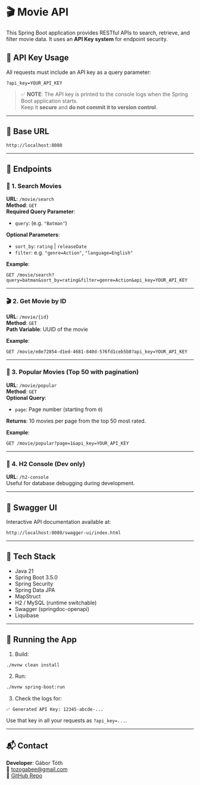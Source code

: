 # 🎬 Movie API

This Spring Boot application provides RESTful APIs to search, retrieve, and filter movie data. It uses an **API Key system** for endpoint security.

## 🔐 API Key Usage

All requests must include an API key as a query parameter:

```
?api_key=YOUR_API_KEY
```

> ✅ **NOTE**: The API key is printed to the console logs when the Spring Boot application starts.  
Keep it **secure** and **do not commit it to version control**.

---

## 📌 Base URL

```
http://localhost:8080
```

---

## 📖 Endpoints

### 🔎 1. Search Movies

**URL**: `/movie/search`  
**Method**: `GET`  
**Required Query Parameter**:  
- `query`: (e.g. `"Batman"`)

**Optional Parameters**:  
- `sort_by`: `rating` | `releaseDate`  
- `filter`: e.g. `"genre=Action"`, `"language=English"`

**Example**:
```
GET /movie/search?query=batman&sort_by=rating&filter=genre=Action&api_key=YOUR_API_KEY
```

---

### 🎬 2. Get Movie by ID

**URL**: `/movie/{id}`  
**Method**: `GET`  
**Path Variable**: UUID of the movie  

**Example**:
```
GET /movie/e8e72854-d1ed-4681-840d-576fd1ceb5b8?api_key=YOUR_API_KEY
```

---

### 🌟 3. Popular Movies (Top 50 with pagination)

**URL**: `/movie/popular`  
**Method**: `GET`  
**Optional Query**:
- `page`: Page number (starting from `0`)

**Returns**: 10 movies per page from the top 50 most rated.

**Example**:
```
GET /movie/popular?page=1&api_key=YOUR_API_KEY
```

---

### 🧪 4. H2 Console (Dev only)

**URL**: `/h2-console`  
Useful for database debugging during development.

---

## 📘 Swagger UI

Interactive API documentation available at:

```
http://localhost:8080/swagger-ui/index.html
```

---

## 📁 Tech Stack

- Java 21
- Spring Boot 3.5.0
- Spring Security
- Spring Data JPA
- MapStruct
- H2 / MySQL (runtime switchable)
- Swagger (springdoc-openapi)
- Liquibase

---

## 🚀 Running the App

1. Build:
```bash
./mvnw clean install
```

2. Run:
```bash
./mvnw spring-boot:run
```

3. Check the logs for:
```
✅ Generated API Key: 12345-abcde-...
```

Use that key in all your requests as `?api_key=...`.

---

## 📬 Contact

**Developer**: Gábor Tóth  
📧 tozogabee@gmail.com  
🔗 [GitHub Repo](https://github.com/tozogabee/movieApp)
